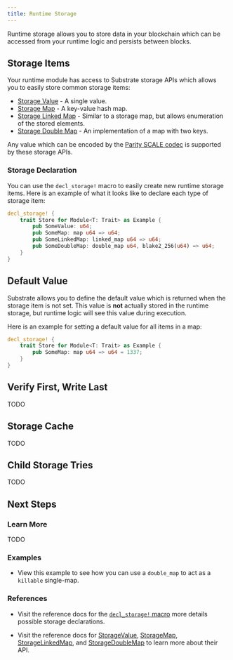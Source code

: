 ```yaml
---
title: Runtime Storage
---
```


Runtime storage allows you to store data in your blockchain which can be accessed from your runtime logic and persists between blocks.

## Storage Items

Your runtime module has access to Substrate storage APIs which allows you to easily store common storage items:

* [Storage Value](https://substrate.dev/rustdocs/master/frame_support/storage/trait.StorageValue.html) - A single value.
* [Storage Map](https://substrate.dev/rustdocs/master/frame_support/storage/trait.StorageMap.html) - A key-value hash map.
* [Storage Linked Map](https://substrate.dev/rustdocs/master/frame_support/storage/trait.StorageLinkedMap.html) - Similar to a storage map, but allows enumeration of the stored elements.
* [Storage Double Map](https://substrate.dev/rustdocs/master/frame_support/storage/trait.StorageDoubleMap.html) - An implementation of a map with two keys.

Any value which can be encoded by the [Parity SCALE codec](conceptual/core/codec.md) is supported by these storage APIs.

### Storage Declaration

You can use the `decl_storage!` macro to easily create new runtime storage items. Here is an example of what it looks like to declare each type of storage item:

```rust
decl_storage! {
	trait Store for Module<T: Trait> as Example {
		pub SomeValue: u64;
		pub SomeMap: map u64 => u64;
		pub SomeLinkedMap: linked_map u64 => u64;
		pub SomeDoubleMap: double_map u64, blake2_256(u64) => u64;
	}
}
```

## Default Value

Substrate allows you to define the default value which is returned when the storage item is not set. This value is **not** actually stored in the runtime storage, but runtime logic will see this value during execution.

Here is an example for setting a default value for all items in a map:

```rust
decl_storage! {
	trait Store for Module<T: Trait> as Example {
		pub SomeMap: map u64 => u64 = 1337;
	}
}
```

## Verify First, Write Last

TODO

## Storage Cache

TODO

## Child Storage Tries

TODO

## Next Steps

### Learn More

TODO

### Examples

* View this example to see how you can use a `double_map` to act as a `killable` single-map.

### References

* Visit the reference docs for the [`decl_storage!` macro](https://substrate.dev/rustdocs/master/frame_support/macro.decl_storage.html) more details possible storage declarations.

* Visit the reference docs for [StorageValue](https://substrate.dev/rustdocs/master/frame_support/storage/trait.StorageValue.html), [StorageMap](https://substrate.dev/rustdocs/master/frame_support/storage/trait.StorageMap.html), [StorageLinkedMap](https://substrate.dev/rustdocs/master/frame_support/storage/trait.StorageLinkedMap.html), and [StorageDoubleMap](https://substrate.dev/rustdocs/master/frame_support/storage/trait.StorageDoubleMap.html) to learn more about their API.
